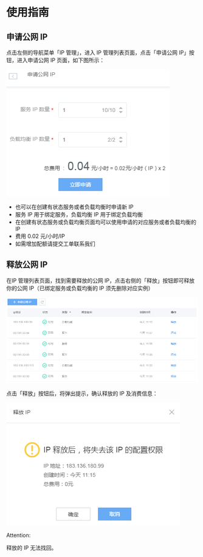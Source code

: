 # 使用指南

## 申请公网 IP

点击左侧的导航菜单「IP 管理」，进入 IP 管理列表页面，点击「申请公网 IP」按钮，进入申请公网 IP 页面，如下图所示：

![](../image/IP管理使用指南-申请公网IP.png)

* 也可以在创建有状态服务或者负载均衡时申请新 IP
* 服务 IP 用于绑定服务，负载均衡 IP 用于绑定负载均衡
* 在创建有状态服务或负载均衡页面均可以使用申请的对应服务或者负载均衡的 IP
* 费用 0.02 元/小时/IP
* 如需增加配额请提交工单联系我们

## 释放公网 IP

在IP 管理列表页面，找到需要释放的公网 IP，点击右侧的「释放」按钮即可释放你的公网 IP（已绑定服务或负载均衡的 IP 须先删除对应实例）

![](../image/IP管理使用指南-释放公网IP.png)

点击「释放」按钮后，将弹出提示，确认释放的 IP 及消费信息：

![](../image/IP管理使用指南-释放公网IP提示.png)

<span>Attention:</span><div class="alertContent">释放的 IP 无法找回。</div>